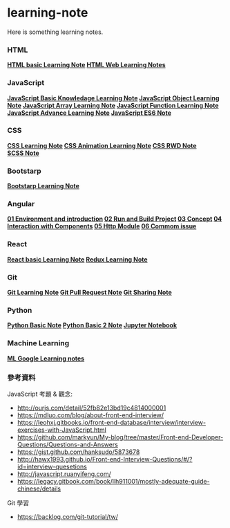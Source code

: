 # learning-note

Here is something learning notes.
<strong>
### HTML
[HTML basic Learning Note] 
[HTML Web Learning Notes]

### JavaScript
[JavaScript Basic Knowledage Learning Note]
[JavaScript Object Learning Note] 
[JavaScript Array Learning Note] 
[JavaScript Function Learning Note] 
[JavaScript Advance Learning Note] 
[JavaScript ES6 Note]

### CSS
[CSS Learning Note] 
[CSS Animation Learning Note]
[CSS RWD Note]  
[SCSS Note]

### Bootstarp
[Bootstarp Learning Note] 

### Angular
[01 Environment and introduction]
[02 Run and Build Project]
[03 Concept]
[04 Interaction with Components]
[05 Http Module]
[06 Commom issue]

### React
[React basic Learning Note]
[Redux Learning Note]

### Git
[Git Learning Note]
[Git Pull Request Note]
[Git Sharing Note]

### Python
[Python Basic Note]
[Python Basic 2 Note]
[Jupyter Notebook]

### Machine Learning
[ML Google Learning notes]
</strong>

### 參考資料
JavaScript 考題 & 觀念: 
* http://ourjs.com/detail/52fb82e13bd19c4814000001
* https://mdluo.com/blog/about-front-end-interview/
* https://leohxj.gitbooks.io/front-end-database/interview/interview-exercises-with-JavaScript.html
* https://github.com/markyun/My-blog/tree/master/Front-end-Developer-Questions/Questions-and-Answers
* https://gist.github.com/hanksudo/5873678
* http://hawx1993.github.io/Front-end-Interview-Questions/#/?id=interview-quesetions
* http://javascript.ruanyifeng.com/
* https://legacy.gitbook.com/book/llh911001/mostly-adequate-guide-chinese/details

Git 學習
* https://backlog.com/git-tutorial/tw/



[HTML basic Learning Note]: <html/html-learning-note.md>
[HTML Web Learning Notes]: <html/html-web-notes.md>

[JavaScript Basic Knowledage Learning Note]: <js/javascript-learning-note.md>
[JavaScript Object Learning Note]: <js/javascript-learning-object-note.md>
[JavaScript Array Learning Note]: <js/javascript-learning-array-note.md>
[JavaScript Function Learning Note]: <js/javascript-learning-function-note.md>
[JavaScript Advance Learning Note]: <js/javascript-advance-learning-note.md>
[JavaScript ES6 Note]: <js/javascript-es6-note.md>

[CSS Learning Note]: <css/css-learning-note.md>
[CSS Animation Learning Note]: <css/css-animation-note.md>
[CSS RWD Note]: <css/css-rwd-note.md>
[SCSS Note]: <css/css-sass-note.md>
[Bootstarp Learning Note]: <framework/bootstrap-learning-note.md>

[01 Environment and introduction]: <angular/01.environment-and-introduction.md>
[02 Run and Build Project]: <angular/02.run-and-build-project.md>
[03 Concept]: <angular/03.concept.md>
[04 Interaction with Components]: <angular/04.interaction-with-component.md>
[05 Http Module]: <angular/05.http-module.md>
[06 Commom issue]: <angular/06.commom-issue.md>

[React basic Learning Note]: <react/react-notes.md>
[Redux Learning Note]: <react/redux-notes.md>

[Git Learning Note]: <git/git-learning-notes.md>
[Git Pull Request Note]: <git/git-pull-request-notes.md>
[Git Sharing Note]: <git/git-sharing-notes.md>

[Python Basic Note]: <python/python-basic.md>
[Python Basic 2 Note]: <python/python-basic-2.md>
[Jupyter Notebook]: <python/jupyter-notebook.md>


[ML Google Learning notes]: <ml/[ml-google-learning-notes.md]>
